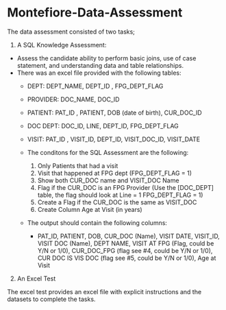 # Montefiore-Data-Assessment

The data assessment consisted of two tasks;

1. A SQL Knowledge Assessment:
  - Assess the candidate ability to perform basic joins, use of case statement, and understanding data and table relationships.
  - There was an excel file provided with the following tables:
      - DEPT: DEPT_NAME, DEPT_ID , FPG_DEPT_FLAG
      - PROVIDER: DOC_NAME, DOC_ID
      - PATIENT: PAT_ID , PATIENT, DOB (date of birth), CUR_DOC_ID
      - DOC DEPT: DOC_ID, LINE, DEPT_ID, FPG_DEPT_FLAG
      - VISIT: PAT_ID , VISIT_ID, DEPT_ID, VISIT_DOC_ID, VISIT_DATE
   
      - The conditons for the SQL Assessment are the following:
        1. Only Patients that had a visit
        2. Visit that happened at FPG dept (FPG_DEPT_FLAG = 1)
        3. Show both CUR_DOC name and VISIT_DOC Name
        4. Flag if the CUR_DOC is an FPG Provider (Use the [DOC_DEPT] table, the flag should look
        at Line = 1 FPG_DEPT_FLAG = 1)
        5. Create a Flag if the CUR_DOC is the same as VISIT_DOC
        6. Create Column Age at Visit (in years)
       
      - The output should contain the following columns:
        - PAT_ID, PATIENT, DOB, CUR_DOC (Name), VISIT DATE, VISIT_ID, VISIT DOC (Name), DEPT NAME, VISIT AT FPG (Flag, could be Y/N or 1/0), CUR_DOC_FPG (flag see #4, could be Y/N or 1/0), CUR DOC IS VIS DOC (flag see #5, could be Y/N or 1/0), Age at Visit

2. An Excel Test

The excel test provides an excel file with explicit instructions and the datasets to complete the tasks.
